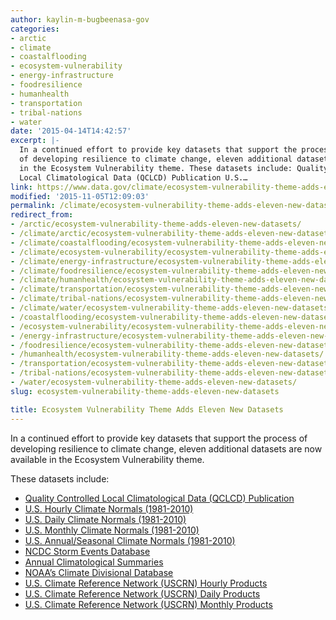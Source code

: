 ```yaml
---
author: kaylin-m-bugbeenasa-gov
categories:
- arctic
- climate
- coastalflooding
- ecosystem-vulnerability
- energy-infrastructure
- foodresilience
- humanhealth
- transportation
- tribal-nations
- water
date: '2015-04-14T14:42:57'
excerpt: |-
  In a continued effort to provide key datasets that support the process
  of developing resilience to climate change, eleven additional datasets are now available
  in the Ecosystem Vulnerability theme. These datasets include: Quality Controlled
  Local Climatological Data (QCLCD) Publication U.S.…
link: https://www.data.gov/climate/ecosystem-vulnerability-theme-adds-eleven-new-datasets/
modified: '2015-11-05T12:09:03'
permalink: /climate/ecosystem-vulnerability-theme-adds-eleven-new-datasets/
redirect_from:
- /arctic/ecosystem-vulnerability-theme-adds-eleven-new-datasets/
- /climate/arctic/ecosystem-vulnerability-theme-adds-eleven-new-datasets/
- /climate/coastalflooding/ecosystem-vulnerability-theme-adds-eleven-new-datasets/
- /climate/ecosystem-vulnerability/ecosystem-vulnerability-theme-adds-eleven-new-datasets/
- /climate/energy-infrastructure/ecosystem-vulnerability-theme-adds-eleven-new-datasets/
- /climate/foodresilience/ecosystem-vulnerability-theme-adds-eleven-new-datasets/
- /climate/humanhealth/ecosystem-vulnerability-theme-adds-eleven-new-datasets/
- /climate/transportation/ecosystem-vulnerability-theme-adds-eleven-new-datasets/
- /climate/tribal-nations/ecosystem-vulnerability-theme-adds-eleven-new-datasets/
- /climate/water/ecosystem-vulnerability-theme-adds-eleven-new-datasets/
- /coastalflooding/ecosystem-vulnerability-theme-adds-eleven-new-datasets/
- /ecosystem-vulnerability/ecosystem-vulnerability-theme-adds-eleven-new-datasets/
- /energy-infrastructure/ecosystem-vulnerability-theme-adds-eleven-new-datasets/
- /foodresilience/ecosystem-vulnerability-theme-adds-eleven-new-datasets/
- /humanhealth/ecosystem-vulnerability-theme-adds-eleven-new-datasets/
- /transportation/ecosystem-vulnerability-theme-adds-eleven-new-datasets/
- /tribal-nations/ecosystem-vulnerability-theme-adds-eleven-new-datasets/
- /water/ecosystem-vulnerability-theme-adds-eleven-new-datasets/
slug: ecosystem-vulnerability-theme-adds-eleven-new-datasets

title: Ecosystem Vulnerability Theme Adds Eleven New Datasets
---
```


In a continued effort to provide key datasets that support the process of developing resilience to climate change, eleven additional datasets are now available in the Ecosystem Vulnerability theme.

These datasets include:

* [Quality Controlled Local Climatological Data (QCLCD) Publication](http://catalog.data.gov/dataset/quality-controlled-local-climatological-data-qclcd-publication)
* [U.S. Hourly Climate Normals (1981-2010)](http://catalog.data.gov/dataset/u-s-hourly-climate-normals-1981-2010)
* [U.S. Daily Climate Normals (1981-2010)](http://catalog.data.gov/dataset/u-s-daily-climate-normals-1981-2010)
* [U.S. Monthly Climate Normals (1981-2010)](http://catalog.data.gov/dataset/u-s-monthly-climate-normals-1981-2010)
* [U.S. Annual/Seasonal Climate Normals (1981-2010)](http://catalog.data.gov/dataset/u-s-annual-seasonal-climate-normals-1981-2010)
* [NCDC Storm Events Database](http://catalog.data.gov/dataset/ncdc-storm-events-database)
* [Annual Climatological Summaries](http://catalog.data.gov/dataset/annual-climatological-summaries)
* [NOAA’s Climate Divisional Database](http://catalog.data.gov/dataset/noaas-climate-divisional-database)
* [U.S. Climate Reference Network (USCRN) Hourly Products](http://catalog.data.gov/dataset/u-s-climate-reference-network-uscrn-hourly-products)
* [U.S. Climate Reference Network (USCRN) Daily Products](http://catalog.data.gov/dataset/u-s-climate-reference-network-uscrn-daily-products)
* [U.S. Climate Reference Network (USCRN) Monthly Products](http://catalog.data.gov/dataset/u-s-climate-reference-network-uscrn-monthly-products)
